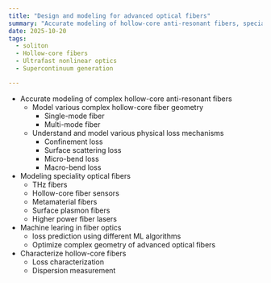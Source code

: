 ```yaml
---
title: "Design and modeling for advanced optical fibers"
summary: "Accurate modeling of hollow-core anti-resonant fibers, specialty fibers, and ML-based optimization."
date: 2025-10-20
tags:
  - soliton
  - Hollow-core fibers
  - Ultrafast nonlinear optics
  - Supercontinuum generation

---
```


- Accurate modeling of complex hollow-core anti-resonant fibers
  - Model various complex hollow-core fiber geometry
    - Single-mode fiber
    - Multi-mode fiber
  - Understand and model various physical loss mechanisms 
    - Confinement loss
    - Surface scattering loss
    - Micro-bend loss
    - Macro-bend loss
- Modeling speciality optical fibers
  - THz fibers
  - Hollow-core fiber sensors
  - Metamaterial fibers
  - Surface plasmon fibers
  - Higher power fiber lasers
- Machine learing in fiber optics
  - loss prediction using different ML algorithms
  - Optimize complex geometry of advanced optical fibers
- Characterize hollow-core fibers
  - Loss characterization
  - Dispersion measurement

